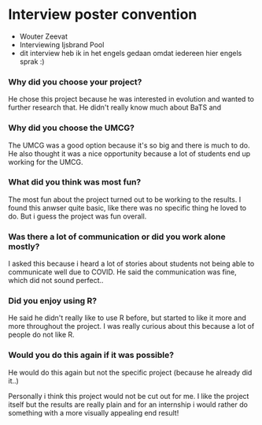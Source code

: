 # Interview poster convention
- Wouter Zeevat
- Interviewing Ijsbrand Pool
- dit interview heb ik in het engels gedaan omdat iedereen hier engels sprak :)

### Why did you choose your project?
He chose this project because he was interested in evolution and wanted to further research that. 
He didn't really know much about BaTS and 

### Why did you choose the UMCG?
The UMCG was a good option because it's so big and there is much to do. He also thought it was a nice opportunity
because a lot of students end up working for the UMCG.

### What did you think was most fun?
The most fun about the project turned out to be working to the results. I found this anwser quite basic, like
there was no specific thing he loved to do. But i guess the project was fun overall.

### Was there a lot of communication or did you work alone mostly?
I asked this because i heard a lot of stories about students not being able to communicate well due to COVID.
He said the communication was fine, which did not sound perfect..

### Did you enjoy using R?
He said he didn't really like to use R before, but started to like it more and more throughout the project. I was really curious
about this because a lot of people do not like R.

### Would you do this again if it was possible?
He would do this again but not the specific project (because he already did it..)

Personally i think this project would not be cut out for me. I like the project itself but the results are really plain and
for an internship i would rather do something with a more visually appealing end result!